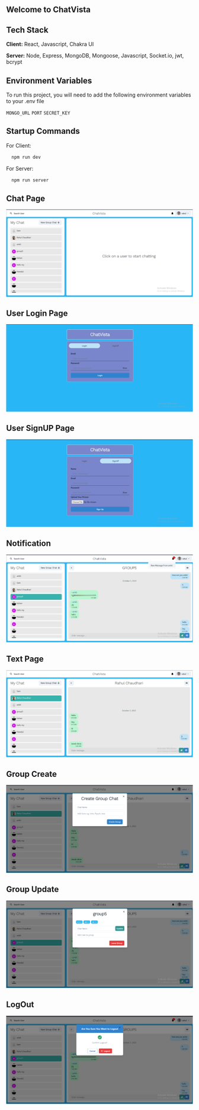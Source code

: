 



## Welcome to ChatVista



## Tech Stack

**Client:** React, Javascript, Chakra UI

**Server:** Node, Express, MongoDB, Mongoose, Javascript, Socket.io, jwt, bcrypt

## Environment Variables

To run this project, you will need to add the following environment variables to your .env file

`MONGO_URL`
`PORT`
`SECRET_KEY`

## Startup Commands

For Client:
```bash
  npm run dev
```
For Server:
```bash
  npm run server
```
## Chat Page

![ChatPage](https://github.com/chaudhari014/chat-app-chatVista/blob/main/frontend/photo/homepage.png)

## User Login Page

![userLoginPage](https://github.com/chaudhari014/chat-app-chatVista/blob/main/frontend/photo/login.png)

## User SignUP Page

![SignUPPage](https://github.com/chaudhari014/chat-app-chatVista/blob/main/frontend/photo/signup.png)


## Notification

![notification](https://github.com/chaudhari014/chat-app-chatVista/blob/main/frontend/photo/notification.png)


## Text Page

![TextPage](https://github.com/chaudhari014/chat-app-chatVista/blob/main/frontend/photo/chatpage.png)

## Group Create

![GroupCreate](https://github.com/chaudhari014/chat-app-chatVista/blob/main/frontend/photo/creategroup.png)

## Group Update

![groupupdate](https://github.com/chaudhari014/chat-app-chatVista/blob/main/frontend/photo/updategroup.png)

## LogOut

![logout](https://github.com/chaudhari014/chat-app-chatVista/blob/main/frontend/photo/logout.png)

